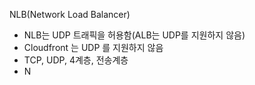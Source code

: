 NLB(Network Load Balancer)
- NLB는 UDP 트래픽을 허용함(ALB는 UDP를 지원하지 않음)
- Cloudfront 는 UDP 를 지원하지 않음
- TCP, UDP, 4계층, 전송계층
- N